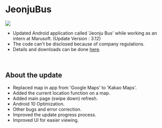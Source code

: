 # JeonjuBus

<img
  src="https://user-images.githubusercontent.com/50551349/93021462-a15e0780-f61d-11ea-948b-d21089345455.png">
  
 - Updated Android application called 'Jeonju Bus' while working as an intern at Marusoft. (Update Version : 3.12)
 - The code can't be disclosed because of company regulations.
 - Details and downloads can be done <a href="https://play.google.com/store/apps/details?id=marusoft.jjbus">here</a>.
<br>

## About the update
- Replaced map in app from 'Google Maps' to 'Kakao Maps'.
- Added the current location function on a map.
- Added main page (swipe down) refresh.
- Android 10 Optimization.
- Other bugs and error correction.
- Improved the update progress process.
- Improved UI for easier viewing.
